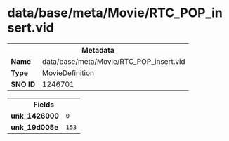 <h1>data/base/meta/Movie/RTC_POP_insert.vid</h1><table><tr><th colspan="100%">Metadata</th></tr><tr><td><b>Name</b></td><td>data/base/meta/Movie/RTC_POP_insert.vid</td></tr><tr><td><b>Type</b></td><td>MovieDefinition</td></tr><tr><td><b>SNO ID</b></td><td>1246701</td></tr></table>

<table><tr><th colspan="100%">Fields</th></tr><tr><td><b>unk_1426000</b></td><td><code>0</code></td></tr><tr><td><b>unk_19d005e</b></td><td><code>153</code></td></tr></table>

